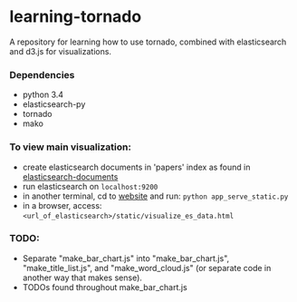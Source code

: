 # learning-tornado
A repository for learning how to use tornado, combined with elasticsearch
and d3.js for visualizations.

### Dependencies
* python 3.4
* elasticsearch-py
* tornado
* mako

### To view main visualization:
* create elasticsearch documents in 'papers' index as found in [elasticsearch-documents](./elasticsearch-documents)
* run elasticsearch on `localhost:9200`
* in another terminal, cd to [website](./website) and run:
`python app_serve_static.py`
* in a browser, access: `<url_of_elasticsearch>/static/visualize_es_data.html`

### TODO:

* Separate "make_bar_chart.js" into "make_bar_chart.js", "make_title_list.js",
and "make_word_cloud.js" (or separate code in another way that makes sense).
* TODOs found throughout make_bar_chart.js
